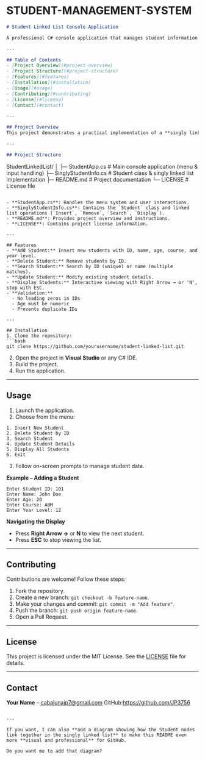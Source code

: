 # STUDENT-MANAGEMENT-SYSTEM

```markdown
# Student Linked List Console Application

A professional C# console application that manages student information using a **singly linked list**. This app allows users to **insert, delete, search, update, and display student records** efficiently while validating input and preventing duplicate entries.

---

## Table of Contents
- [Project Overview](#project-overview)
- [Project Structure](#project-structure)
- [Features](#features)
- [Installation](#installation)
- [Usage](#usage)
- [Contributing](#contributing)
- [License](#license)
- [Contact](#contact)

---

## Project Overview
This project demonstrates a practical implementation of a **singly linked list** in C#. It provides a simple interface for managing student records with input validation, duplicate checks, and interactive display navigation.

---

## Project Structure
```

StudentLinkedList/
│
├─ StudentApp.cs            # Main console application (menu & input handling)
├─ SinglyStudentInfo.cs     # Student class & singly linked list implementation
├─ README.md                # Project documentation
└─ LICENSE                  # License file

````

- **StudentApp.cs**: Handles the menu system and user interactions.  
- **SinglyStudentInfo.cs**: Contains the `Student` class and linked list operations (`Insert`, `Remove`, `Search`, `Display`).  
- **README.md**: Provides project overview and instructions.  
- **LICENSE**: Contains project license information.

---

## Features
- **Add Student:** Insert new students with ID, name, age, course, and year level.
- **Delete Student:** Remove students by ID.
- **Search Student:** Search by ID (unique) or name (multiple matches).
- **Update Student:** Modify existing student details.
- **Display Students:** Interactive viewing with Right Arrow → or 'N', stop with ESC.
- **Validation:**  
  - No leading zeros in IDs  
  - Age must be numeric  
  - Prevents duplicate IDs

---

## Installation
1. Clone the repository:
```bash
git clone https://github.com/yourusername/student-linked-list.git
````

2. Open the project in **Visual Studio** or any C# IDE.
3. Build the project.
4. Run the application.

---

## Usage

1. Launch the application.
2. Choose from the menu:

```
1. Insert New Student
2. Delete Student by ID
3. Search Student
4. Update Student Details
5. Display All Students
6. Exit
```

3. Follow on-screen prompts to manage student data.

**Example – Adding a Student**

```text
Enter Student ID: 101
Enter Name: John Doe
Enter Age: 20
Enter Course: ABM
Enter Year Level: 12
```

**Navigating the Display**

* Press **Right Arrow →** or **N** to view the next student.
* Press **ESC** to stop viewing the list.

---

## Contributing

Contributions are welcome! Follow these steps:

1. Fork the repository.
2. Create a new branch: `git checkout -b feature-name`.
3. Make your changes and commit: `git commit -m "Add feature"`.
4. Push the branch: `git push origin feature-name`.
5. Open a Pull Request.

---

## License

This project is licensed under the MIT License. See the [LICENSE](LICENSE) file for details.

---

## Contact

**Your Name** – cabalunajp7@gmail.com
GitHub:https://github.com/JP3756

```

---

If you want, I can also **add a diagram showing how the Student nodes link together in the singly linked list** to make this README even more **visual and professional** for GitHub.  

Do you want me to add that diagram?
```

